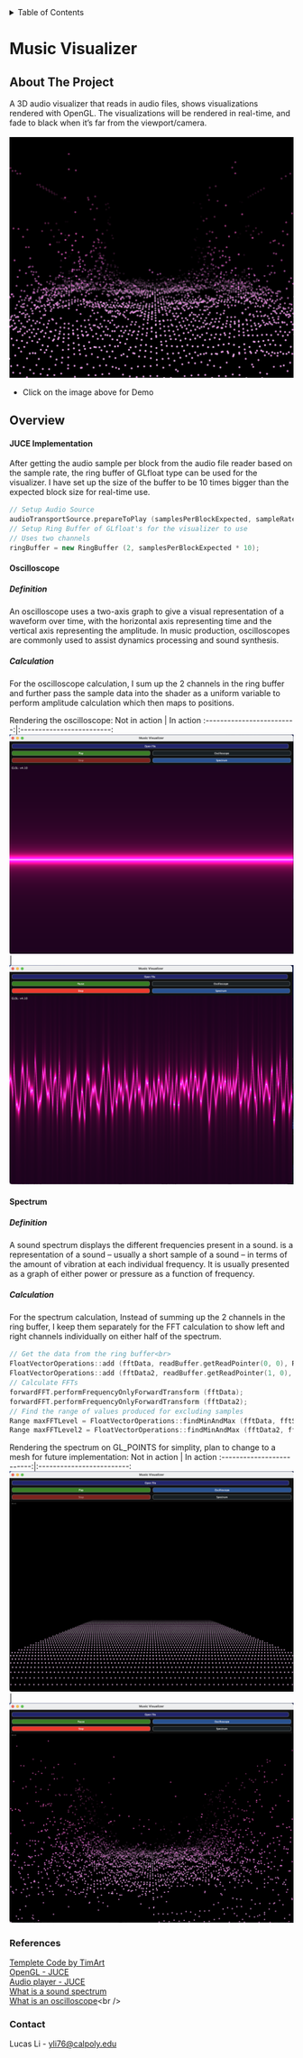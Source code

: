 <!-- TABLE OF CONTENTS -->
<details>
  <summary>Table of Contents</summary>
  <ol>
    <li>
      <a href="#about-the-project">About The Project</a>
      <ul>
        <li>
          <a href="#overview">Overview</a>
          <ul>
            <li><a href="#juce-implementation">JUCE Implementation</a></li>
            <li><a href="#oscilloscope">Oscilloscope</a></li>
            <li><a href="#spectrum">Spectrum</a></li>
          </ul>
        </li>
    <li><a href="#references">References</a></li>
    <li><a href="#contact">Contact</a></li>
  </ol>
</details>

# Music Visualizer

## About The Project
A 3D audio visualizer that reads in audio files, shows visualizations rendered with OpenGL. The visualizations will be rendered in real-time, and fade to black when it’s far from the viewport/camera.<br /><br />
[![Visualizer Preview](https://github.com/GelzoneXUnsas/MacOS-Music-Visualizer/blob/main/Music%20Visualizer/HTML/src/Spectrum.png?raw=true)](https://drive.google.com/file/d/11BHjdlza270u0R0LCiln8Ry4DRV38nZ6/view?usp=sharing)
  * Click on the image above for Demo

## Overview
#### JUCE Implementation
After getting the audio sample per block from the audio file reader based on the sample rate, the ring buffer of GLfloat type can be used for the visualizer. I have set up the size of the buffer to be 10 times bigger than the expected block size for real-time use.
```c++
// Setup Audio Source
audioTransportSource.prepareToPlay (samplesPerBlockExpected, sampleRate);
// Setup Ring Buffer of GLfloat's for the visualizer to use
// Uses two channels
ringBuffer = new RingBuffer (2, samplesPerBlockExpected * 10);
```
#### Oscilloscope
  ##### Definition
  An oscilloscope uses a two-axis graph to give a visual representation of a waveform over time, with the horizontal axis representing time and the vertical axis representing the amplitude. In music production, oscilloscopes are commonly used to assist dynamics processing and sound synthesis.

  ##### Calculation
  For the oscilloscope calculation, I sum up the 2 channels in the ring buffer and further pass the sample data into the shader as a uniform variable to perform amplitude calculation which then maps to positions.
  
  Rendering the oscilloscope:
Not in action             |  In action
:-------------------------:|:-------------------------:
![](https://github.com/GelzoneXUnsas/MacOS-Music-Visualizer/blob/main/Music%20Visualizer/HTML/src/osc_not_running.png?raw=true)  |  ![](https://github.com/GelzoneXUnsas/MacOS-Music-Visualizer/blob/main/Music%20Visualizer/HTML/src/osc_running.png?raw=true)
  
#### Spectrum
  ##### Definition
  A sound spectrum displays the different frequencies present in a sound. is a representation of a sound – usually a short sample of a sound – in terms of the amount of vibration at each individual frequency. It is usually presented as a graph of either power or pressure as a function of frequency.

  ##### Calculation
  For the spectrum calculation, Instead of summing up the 2 channels in the ring buffer, I keep them separately for the FFT calculation to show left and right channels individually on either half of the spectrum.
```c++
// Get the data from the ring buffer<br>
FloatVectorOperations::add (fftData, readBuffer.getReadPointer(0, 0), RING_BUFFER_READ_SIZE);
FloatVectorOperations::add (fftData2, readBuffer.getReadPointer(1, 0), RING_BUFFER_READ_SIZE);
// Calculate FFTs
forwardFFT.performFrequencyOnlyForwardTransform (fftData);
forwardFFT.performFrequencyOnlyForwardTransform (fftData2);
// Find the range of values produced for excluding samples
Range maxFFTLevel = FloatVectorOperations::findMinAndMax (fftData, fftSize / 2);
Range maxFFTLevel2 = FloatVectorOperations::findMinAndMax (fftData2, fftSize / 2);
```
  Rendering the spectrum on GL_POINTS for simplity, plan to change to a mesh for future implementation:
Not in action             |  In action
:-------------------------:|:-------------------------:
![](https://github.com/GelzoneXUnsas/MacOS-Music-Visualizer/blob/main/Music%20Visualizer/HTML/src/spec_not_running.png?raw=true)  |  ![](https://github.com/GelzoneXUnsas/MacOS-Music-Visualizer/blob/main/Music%20Visualizer/HTML/src/spec_running.png?raw=true)

### References
[Templete Code by TimArt](https://github.com/TimArt/3DAudioVisualizers)<br />
[OpenGL - JUCE](https://docs.juce.com/master/tutorial_open_gl_application.html)<br />
[Audio player - JUCE](https://docs.juce.com/master/tutorial_playing_sound_files.html)<br />
[What is a sound spectrum](https://newt.phys.unsw.edu.au/jw/sound.spectrum.html)<br />
[What is an oscilloscope](https://www.musicradar.com/tuition/tech/what-is-an-oscilloscope-601111#:~:text=An%20oscilloscope%20uses%20a%20two,dynamics%20processing%20and%20sound%20synthesis.)<br />

### Contact
Lucas Li - yli76@calpoly.edu<br />
